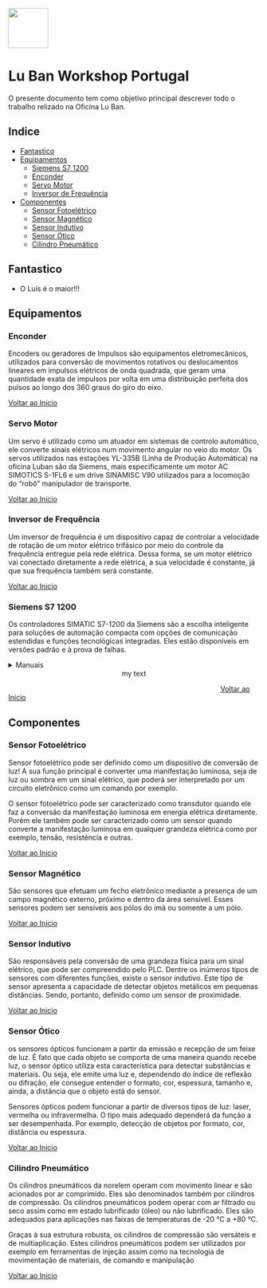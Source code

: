 <img src="https://github.com/LMigu3liPT/Documentation_Luban/blob/main/Grafcets/32_Manual/Imagens_Grafcets/Logo_Luban.png" width="80" />    


# Lu Ban Workshop Portugal

O presente documento tem  como  objetivo  principal  descrever  todo o trabalho relizado na   Oficina   Lu   Ban.

## Indice
- [Fantastico](#fantastico)
- [Equipamentos](#equipamentos)
  - [Siemens S7 1200](#Siemens-S7-1200) 
  - [Enconder](#enconder)
  - [Servo Motor](#servo-motor)
  - [Inversor de Frequência](#inversor-de-frequência)
- [Componentes](#componentes)
  - [Sensor Fotoelétrico](#sensor-fotoelétrico)
  - [Sensor Magnético](#sensor-magnético) 
  - [Sensor Indutivo](#sensor-indutivo) 
  - [Sensor Ótico](#sensor-ótico) 
  - [Cilindro Pneumático](#cilindro-pneumático)

## Fantastico
- O Luís é o maior!!!

## Equipamentos

### Enconder
Encoders ou geradores de Impulsos são equipamentos eletromecânicos, utilizados para conversão de movimentos rotativos ou deslocamentos lineares em impulsos elétricos de onda quadrada, que geram uma quantidade exata de impulsos por volta em uma distribuição perfeita dos pulsos ao longo dos 360 graus do giro do eixo.

[Voltar ao Inicio](#Indice)

### Servo Motor
Um servo é utilizado como um atuador em sistemas de controlo automático, ele converte sinais elétricos num movimento angular no veio do motor. Os servos utilizados nas estações YL-335B (Linha de Produção Automática) na oficina Luban são da Siemens, mais especificamente um motor AC SIMOTICS S-1FL6 e um drive SINAMISC V90 utilizados para a locomoção do “robô” manipulador de transporte.

[Voltar ao Inicio](#Indice)

### Inversor de Frequência
Um inversor de frequência é um dispositivo capaz de controlar a velocidade de rotação de um motor elétrico trifásico por meio do controle da frequência entregue pela rede elétrica. Dessa forma, se um motor elétrico vai conectado diretamente a rede elétrica, a sua velocidade é constante, já que sua frequência também será constante.

[Voltar ao Inicio](#Indice)

### Siemens S7 1200
Os controladores SIMATIC S7-1200 da Siemens são a escolha inteligente para soluções de automação compacta com opções de comunicação estendidas e funções tecnológicas integradas. Eles estão disponíveis em versões padrão e à prova de falhas.

   <details>
     <summary>Manuais</summary>
      <a href="https://assets.new.siemens.com/siemens/assets/api/uuid:c0b52e48-be0a-4737-bf6e-a1b1a1d1fb7e/onlinehelp-v90-pt-pt.pdf">System Manual - Siemens - PLC S7-1200</a>
      <p> <a href="https://euroec.by/assets/files/siemens/s71200_easy_book_en-US_en-US.pdf">Easy Book - Siemens - PLC S7-1200</a></p> </details>
      
<div align="center">
  my text
</div>
      

 ⠀  ⠀  ⠀  ⠀  ⠀  ⠀  ⠀  ⠀  ⠀  ⠀  ⠀  ⠀  ⠀  ⠀  ⠀  ⠀  ⠀  ⠀  ⠀  ⠀  ⠀      ⠀  ⠀  ⠀  ⠀    ⠀  ⠀    ⠀    ⠀  ⠀    [Voltar ao Inicio](#Indice)⠀ 
⠀   ⠀  ⠀
## Componentes
### Sensor Fotoelétrico
Sensor fotoelétrico pode ser definido como um dispositivo de conversão de luz! A sua função principal é converter uma manifestação luminosa, seja de luz ou sombra em um sinal elétrico, que poderá ser interpretado por um circuito eletrônico como um comando por exemplo.

O sensor fotoelétrico pode ser caracterizado como transdutor quando ele faz a conversão da manifestação luminosa em energia elétrica diretamente. Porém ele também pode ser caracterizado como um sensor quando converte a manifestação luminosa em qualquer grandeza elétrica como por exemplo, tensão, resistência e outras.

[Voltar ao Inicio](#Indice)

### Sensor Magnético
São sensores que efetuam um fecho eletrônico mediante a presença de um campo magnético externo, próximo e dentro da área sensível. Esses sensores podem ser sensíveis aos pólos do imã ou somente a um pólo.

[Voltar ao Inicio](#Indice)

### Sensor Indutivo
São responsáveis pela conversão de uma grandeza física para um sinal elétrico, que pode ser compreendido pelo PLC. Dentre os inúmeros tipos de sensores com diferentes funções, existe o sensor indutivo. Este tipo de sensor apresenta a capacidade de detectar objetos metálicos em pequenas distâncias. Sendo, portanto, definido como um sensor de proximidade.

[Voltar ao Inicio](#Indice)

### Sensor Ótico

os sensores ópticos funcionam a partir da emissão e recepção de um feixe de luz. É fato que cada objeto se comporta de uma maneira quando recebe luz, o sensor óptico utiliza esta característica para detectar substâncias e materiais. Ou seja, ele emite uma luz e, dependendo do índice de reflexão ou difração, ele consegue entender o formato, cor, espessura, tamanho e, ainda, a distância que o objeto está do sensor.

Sensores ópticos podem funcionar a partir de diversos tipos de luz: laser, vermelha ou infravermelha. O tipo mais adequado dependerá da função a ser desempenhada. Por exemplo, detecção de objetos por formato, cor, distância ou espessura.

[Voltar ao Inicio](#Indice)

### Cilindro Pneumático

Os cilindros pneumáticos da norelem operam com movimento linear e são acionados por ar comprimido. Eles são denominados também por cilindros de compressão. Os cilindros pneumáticos podem operar com ar filtrado ou seco assim como em estado lubrificado (óleo) ou não lubrificado. Eles são adequados para aplicações nas faixas de temperaturas de -20 °C a +80 °C.

Graças à sua estrutura robusta, os cilindros de compressão são versáteis e de multiaplicação. Estes cilindros pneumáticos podem ser utilizados por exemplo em ferramentas de injeção assim como na tecnologia de movimentação de materiais, de comando e manipulação 

[Voltar ao Inicio](#Indice)


